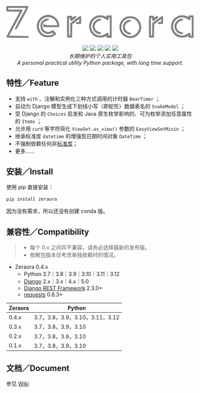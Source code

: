 <div align="center">
    <p><img src="./logo.svg"/></p>
    <a href="https://docs.python.org/zh-cn/3/whatsnew/index.html"><img src="https://img.shields.io/pypi/pyversions/zeraora?logo=python&logoColor=yellow"></a>
    <a href="https://pypi.org/project/Zeraora/"><img src="https://img.shields.io/pypi/v/zeraora?color=darkgreen"></a>
    <a href=""><img src="https://img.shields.io/conda/v/conda-forge/zeraora"></a>
    <a href=""><img src="https://img.shields.io/pypi/status/Zeraora"></a>
    <a href=""><img src="https://img.shields.io/pypi/dm/zeraora?color=C72777"></a>
</div>
<div align="center">
    <i>长期维护的个人实用工具包</i>
    <br>
    <i>A personal practical utility Python package, with long time support.</i>
</div>

## 特性／Feature

- 支持 `with` 、注解和实例化三种方式调用的计时器 `BearTimer` ；
- 自动为 Django 模型生成下划线小写（即蛇形）数据表名的 `SnakeModel` ；
- 受 Django 的 `Choices` 启发和 Java 原生枚举影响的、可为枚举添加任意属性的 `Items` ；
- 允许用 `curd` 等字符简化 `ViewSet.as_view()` 参数的 `EasyViewSetMixin` ；
- 继承标准库 `datetime` 的增强型日期时间对象 `DateTime` ；
- 不强制依赖任何非[标准库](https://docs.python.org/zh-cn/3/library/index.html)；
- 更多……

## 安装／Install

使用 pip 直接安装：

```shell
pip install zeraora
```

因为没有需求，所以还没有创建 conda 版。

## 兼容性／Compatibility

> - 每个 0.x 之间并不兼容，请务必选择最新的发布版。
> - 依赖包版本仅考虑单独依赖时的情况。

- Zeraora 0.4.x
  - Python 3.7｜3.8｜3.9｜3.10｜3.11｜3.12
  - [Django](https://www.djangoproject.com/) 2.x｜3.x｜4.x｜5.0
  - [Django REST Framework](https://www.django-rest-framework.org/) 2.3.0+
  - [requests](https://requests.readthedocs.io/) 0.8.3+

| Zeraora | Python                     |
|---------|----------------------------|
| 0.4.x   | 3.7，3.8，3.9，3.10，3.11，3.12 |
| 0.3.x   | 3.7，3.8，3.9，3.10           |
| 0.2.x   | 3.7，3.8，3.9，3.10           |
| 0.1.x   | 3.7，3.8，3.9，3.10           |

## 文档／Document

参见 [Wiki](https://github.com/aixcyi/zeraora/wiki)
